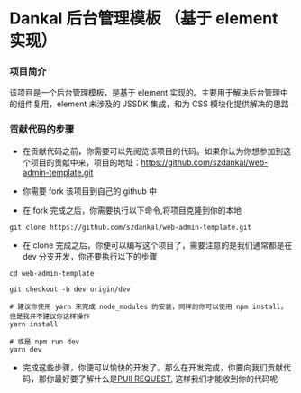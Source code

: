 # Dankal 后台管理模板 （基于 element 实现）

### 项目简介

该项目是一个后台管理模板，是基于 element 实现的。主要用于解决后台管理中的组件复用，element 未涉及的 JSSDK 集成，和为 CSS 模块化提供解决的思路

### 贡献代码的步骤

- 在贡献代码之前，你需要可以先阅览该项目的代码。如果你认为你想参加到这个项目的贡献中来，项目的地址：https://github.com/szdankal/web-admin-template.git

- 你需要 fork 该项目到自己的 github 中

- 在 fork 完成之后，你需要执行以下命令,将项目克隆到你的本地

```shell
git clone https://github.com/szdankal/web-admin-template.git
```

- 在 clone 完成之后，你便可以编写这个项目了，需要注意的是我们通常都是在 dev 分支开发，你还要执行以下的步骤

```shell
cd web-admin-template

git checkout -b dev origin/dev

# 建议你使用 yarn 来完成 node_modules 的安装，同样的你可以使用 npm install，但是我并不建议你这样操作
yarn install

# 或是 npm run dev
yarn dev
```

- 完成这些步骤，你便可以愉快的开发了。那么在开发完成，你要向我们贡献代码，那你最好要了解什么是[PUll REQUEST](https://help.github.com/articles/about-pull-requests/), 这样我们才能收到你的代码呢
